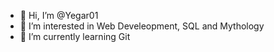 - 👋 Hi, I’m @Yegar01
- 👀 I’m interested in Web Develeopment, SQL and Mythology
- 🌱 I’m currently learning Git

<!---
Yegar01/Yegar01 is a ✨ special ✨ repository because its `README.md` (this file) appears on your GitHub profile.
You can click the Preview link to take a look at your changes.
--->
